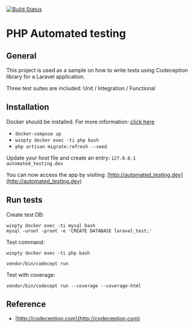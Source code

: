 [![Build Status](https://travis-ci.org/truongnguyen1912/automated_testing.svg?branch=master)](https://travis-ci.org/truongnguyen1912/automated_testing)

# PHP Automated testing

## General
This project is used as a sample on how to write tests using Codeception library for a Laravel application.

Three test suites are included: Unit / Integration / Functional

## Installation
Docker should be installed.
For more information: [click here](http://docker.com)

* `docker-compose up`
* `winpty docker exec -ti php bash`
* `php artisan migrate:refresh --seed`

Update your host file and create an entry:
`127.0.0.1    automated_testing.dev`

You can now access the app by visiting: [http://automated_testing.dev](http://automated_testing.dev)

## Run tests
Create test DB:
```
winpty docker exec -ti mysql bash
mysql -uroot -proot -e 'CREATE DATABASE laravel_test;'
```
Test command:
```
winpty docker exec -ti php bash
```

```
vendor/bin/codecept run
```
Test with coverage:
```
vendor/bin/codecept run --coverage --coverage-html
```
## Reference
* [http://codeception.com](http://codeception.com)
